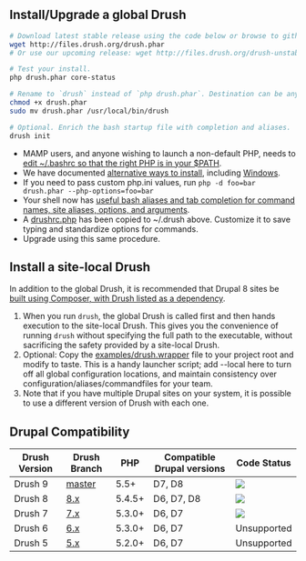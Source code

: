 Install/Upgrade a global Drush
---------------
```bash    
# Download latest stable release using the code below or browse to github.com/drush-ops/drush/releases.
wget http://files.drush.org/drush.phar
# Or use our upcoming release: wget http://files.drush.org/drush-unstable.phar  

# Test your install.
php drush.phar core-status

# Rename to `drush` instead of `php drush.phar`. Destination can be anywhere on $PATH. 
chmod +x drush.phar
sudo mv drush.phar /usr/local/bin/drush

# Optional. Enrich the bash startup file with completion and aliases.
drush init
```
    
* MAMP users, and anyone wishing to launch a non-default PHP, needs to [edit ~/.bashrc so that the right PHP is in your $PATH](http://stackoverflow.com/questions/4145667/how-to-override-the-path-of-php-to-use-the-mamp-path/10653443#10653443).
* We have documented [alternative ways to install](http://docs.drush.org/en/8.x/install-alternative/), including [Windows](http://docs.drush.org/en/8.x/install-alternative/#windows).
* If you need to pass custom php.ini values, run `php -d foo=bar drush.phar --php-options=foo=bar`
* Your shell now has [useful bash aliases and tab completion for command names, site aliases, options, and arguments](https://raw.githubusercontent.com/drush-ops/drush/8.x/examples/example.bashrc).
* A [drushrc.php](https://raw.githubusercontent.com/drush-ops/drush/8.x/examples/example.drushrc.php) has been copied to ~/.drush above. Customize it to save typing and standardize options for commands.
* Upgrade using this same procedure.

Install a site-local Drush
-----------------
In addition to the global Drush, it is recommended that Drupal 8 sites be [built using Composer, with Drush listed as a dependency](https://github.com/drupal-composer/drupal-project).

1. When you run `drush`, the global Drush is called first and then hands execution to the site-local Drush. This gives you the convenience of running `drush` without specifying the full path to the executable, without sacrificing the safety provided by a site-local Drush.
2. Optional: Copy the [examples/drush.wrapper](https://github.com/drush-ops/drush/blob/8.x/examples/drush.wrapper) file to your project root and modify to taste. This is a handy launcher script; add --local here to turn off all global configuration locations, and maintain consistency over configuration/aliases/commandfiles for your team.
3. Note that if you have multiple Drupal sites on your system, it is possible to use a different version of Drush with each one.

Drupal Compatibility
-----------------
Drush Version | Drush Branch  | PHP | Compatible Drupal versions | Code Status
------------- | ---------     | --- | -------------------------- | -----------
Drush 9       | [master](https://travis-ci.org/drush-ops/drush)  | 5.5+ | D7, D8                 | <img src="https://travis-ci.org/drush-ops/drush.svg?branch=master">
Drush 8       | [8.x](https://travis-ci.org/drush-ops/drush)  | 5.4.5+ | D6, D7, D8                 | <img src="https://travis-ci.org/drush-ops/drush.svg?branch=8.x">
Drush 7       | [7.x](https://travis-ci.org/drush-ops/drush) | 5.3.0+ | D6, D7                     | <img src="https://travis-ci.org/drush-ops/drush.svg?branch=7.x">
Drush 6       | [6.x](https://travis-ci.org/drush-ops/drush) | 5.3.0+ | D6, D7                     | Unsupported
Drush 5       | [5.x](https://travis-ci.org/drush-ops/drush) | 5.2.0+ | D6, D7                     | Unsupported

